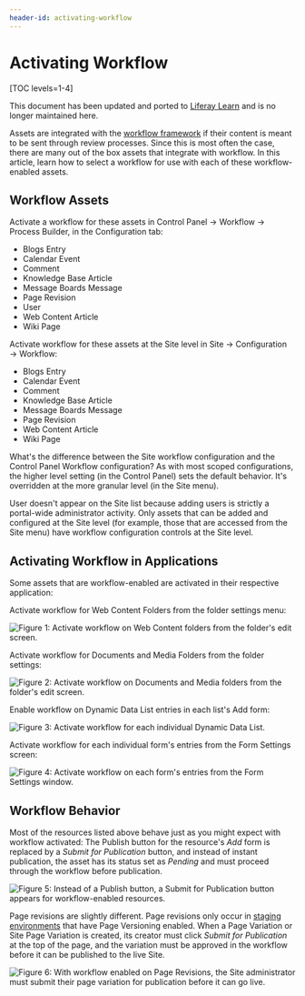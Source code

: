 ```yaml
---
header-id: activating-workflow
---
```


# Activating Workflow

[TOC levels=1-4]

<aside class="alert alert-info">
  <span class="wysiwyg-color-blue120">This document has been updated and ported to <a href="https://learn.liferay.com/dxp/7.x/en/process-automation/workflow/using-workflows/activating-workflow.html">Liferay Learn</a> and is no longer maintained here.</span>
</aside>

Assets are integrated with the [workflow
framework](/docs/7-2/frameworks/-/knowledge_base/f/the-workflow-framework) if
their content is meant to be sent through review processes. Since this is most
often the case, there are many out of the box assets that integrate with
workflow. In this article, learn how to select a workflow for use with each of
these workflow-enabled assets.

## Workflow Assets

Activate a workflow for these assets in Control Panel &rarr; Workflow
&rarr; Process Builder, in the Configuration tab:

- Blogs Entry
- Calendar Event
- Comment
- Knowledge Base Article
- Message Boards Message
- Page Revision
- User
- Web Content Article
- Wiki Page

Activate workflow for these assets at the Site level in Site &rarr;
Configuration &rarr; Workflow:

- Blogs Entry
- Calendar Event
- Comment
- Knowledge Base Article
- Message Boards Message
- Page Revision
- Web Content Article
- Wiki Page

What's the difference between the Site workflow configuration and the Control
Panel Workflow configuration? As with most scoped configurations, the higher
level setting (in the Control Panel) sets the default behavior. It's overridden
at the more granular level (in the Site menu).

User doesn't appear on the Site list because adding users is strictly a
portal-wide administrator activity. Only assets that can be added and configured
at the Site level (for example, those that are accessed from the Site menu) have
workflow configuration controls at the Site level.

## Activating Workflow in Applications

Some assets that are workflow-enabled are activated in their respective
application:

Activate workflow for Web Content Folders from the folder settings menu:

![Figure 1: Activate workflow on Web Content folders from the folder's edit screen.](../../images/workflow-web-content-folder.png)

Activate workflow for Documents and Media Folders from the folder settings:

![Figure 2: Activate workflow on Documents and Media folders from the folder's edit screen.](../../images/workflow-dm-folder.png)

Enable workflow on Dynamic Data List entries in each list's Add form:

![Figure 3: Activate workflow for each individual Dynamic Data List.](../../images/workflow-ddl.png)

Activate workflow for each individual form's entries from the Form Settings screen:

![Figure 4: Activate workflow on each form's entries from the Form Settings window.](../../images/workflow-form.png)

## Workflow Behavior

Most of the resources listed above behave just as you might expect with workflow
activated: The Publish button for the resource's *Add* form is replaced by a
*Submit for Publication* button, and instead of instant publication, the asset
has its status set as *Pending* and must proceed through the workflow before
publication.

![Figure 5: Instead of a Publish button, a Submit for Publication button appears for workflow-enabled resources.](../../images/submit-for-publication.png)

Page revisions are slightly different. Page revisions only occur in
[staging environments](/docs/7-2/user/-/knowledge_base/u/staging-content)
that have Page Versioning enabled. When a Page Variation or Site Page Variation
is created, its creator must click *Submit for Publication* at the top of the
page, and the variation must be approved in the workflow before it can be
published to the live Site.

![Figure 6: With workflow enabled on Page Revisions, the Site administrator must submit their page variation for publication before it can go live.](../../images/page-revision-submission.png)

